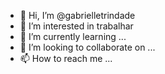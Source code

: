 - 👋 Hi, I’m @gabrielletrindade
- 👀 I’m interested in trabalhar
- 🌱 I’m currently learning ...
- 💞️ I’m looking to collaborate on ...
- 📫 How to reach me ...

<!---
gabrielletrinda/gabrielletrinda is a ✨ special ✨ repository because its `README.md` (this file) appears on your GitHub profile.
You can click the Preview link to take a look at your changes.
--->

